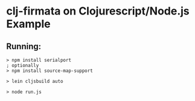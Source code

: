 # clj-firmata on Clojurescript/Node.js Example

## Running: 

    > npm install serialport
    ; optionally
    > npm install source-map-support
    
    > lein cljsbuild auto
    
    > node run.js

